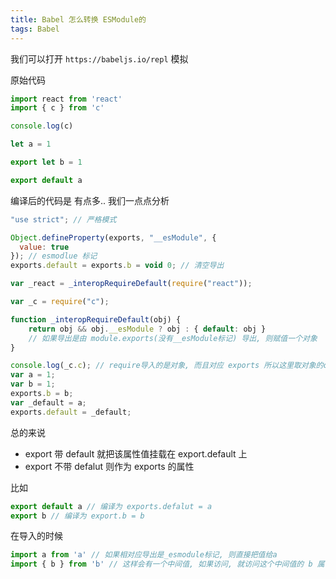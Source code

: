 ```yaml
---
title: Babel 怎么转换 ESModule的
tags: Babel
---
```


我们可以打开 `https://babeljs.io/repl` 模拟

原始代码

```js
import react from 'react'
import { c } from 'c'

console.log(c)

let a = 1

export let b = 1

export default a
```

编译后的代码是 有点多.. 我们一点点分析

```js
"use strict"; // 严格模式

Object.defineProperty(exports, "__esModule", {
  value: true
}); // esmodlue 标记
exports.default = exports.b = void 0; // 清空导出

var _react = _interopRequireDefault(require("react"));

var _c = require("c");

function _interopRequireDefault(obj) {
    return obj && obj.__esModule ? obj : { default: obj }
    // 如果导出是由 module.exports(没有__esModule标记) 导出, 则赋值一个对象
}

console.log(_c.c); // require导入的是对象, 而且对应 exports 所以这里取对象的c属性
var a = 1;
var b = 1;
exports.b = b;
var _default = a;
exports.default = _default;
```

总的来说

- export 带 default 就把该属性值挂载在 export.default 上
- export 不带 defalut 则作为 exports 的属性

比如

```js
export default a // 编译为 exports.defalut = a
export b // 编译为 export.b = b
```

在导入的时候

```js
import a from 'a' // 如果相对应导出是_esmodule标记, 则直接把值给a
import { b } from 'b' // 这样会有一个中间值, 如果访问, 就访问这个中间值的 b 属性
```



